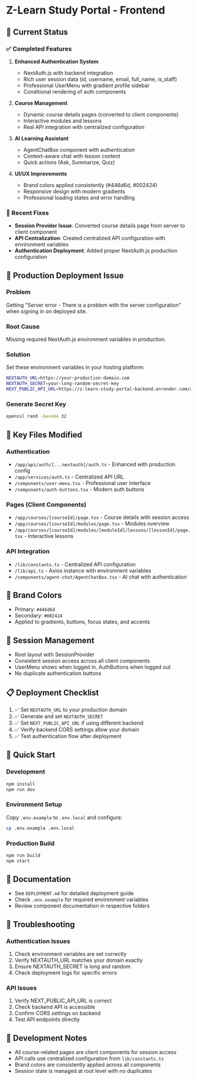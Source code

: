 # Z-Learn Study Portal - Frontend

## 🚀 Current Status

### ✅ Completed Features
1. **Enhanced Authentication System**
   - NextAuth.js with backend integration
   - Rich user session data (id, username, email, full_name, is_staff)
   - Professional UserMenu with gradient profile sidebar
   - Conditional rendering of auth components

2. **Course Management**
   - Dynamic course details pages (converted to client components)
   - Interactive modules and lessons
   - Real API integration with centralized configuration

3. **AI Learning Assistant**
   - AgentChatBox component with authentication
   - Context-aware chat with lesson content
   - Quick actions (Ask, Summarize, Quiz)

4. **UI/UX Improvements**
   - Brand colors applied consistently (#446d6d, #002424)
   - Responsive design with modern gradients
   - Professional loading states and error handling

### 🔧 Recent Fixes
- **Session Provider Issue**: Converted course details page from server to client component
- **API Centralization**: Created centralized API configuration with environment variables
- **Authentication Deployment**: Added proper NextAuth.js production configuration

## 🚨 Production Deployment Issue

### Problem
Getting "Server error - There is a problem with the server configuration" when signing in on deployed site.

### Root Cause
Missing required NextAuth.js environment variables in production.

### Solution
Set these environment variables in your hosting platform:

```bash
NEXTAUTH_URL=https://your-production-domain.com
NEXTAUTH_SECRET=your-long-random-secret-key
NEXT_PUBLIC_API_URL=https://z-learn-study-portal-backend.onrender.com/api
```

### Generate Secret Key
```bash
openssl rand -base64 32
```

## 📁 Key Files Modified

### Authentication
- `/app/api/auth/[...nextauth]/auth.ts` - Enhanced with production config
- `/app/services/auth.ts` - Centralized API URL
- `/components/user-menu.tsx` - Professional user interface
- `/components/auth-buttons.tsx` - Modern auth buttons

### Pages (Client Components)
- `/app/courses/[courseId]/page.tsx` - Course details with session access
- `/app/courses/[courseId]/modules/page.tsx` - Modules overview
- `/app/courses/[courseId]/modules/[moduleId]/lessons/[lessonId]/page.tsx` - Interactive lessons

### API Integration
- `/lib/constants.ts` - Centralized API configuration
- `/lib/api.ts` - Axios instance with environment variables
- `/components/agent-chat/AgentChatBox.tsx` - AI chat with authentication

## 🎨 Brand Colors
- Primary: `#446d6d`
- Secondary: `#002424`
- Applied to gradients, buttons, focus states, and accents

## 🔄 Session Management
- Root layout with SessionProvider
- Consistent session access across all client components
- UserMenu shows when logged in, AuthButtons when logged out
- No duplicate authentication buttons

## 📋 Deployment Checklist

1. ✅ Set `NEXTAUTH_URL` to your production domain
2. ✅ Generate and set `NEXTAUTH_SECRET`
3. ✅ Set `NEXT_PUBLIC_API_URL` if using different backend
4. ✅ Verify backend CORS settings allow your domain
5. ✅ Test authentication flow after deployment

## 🚀 Quick Start

### Development
```bash
npm install
npm run dev
```

### Environment Setup
Copy `.env.example` to `.env.local` and configure:
```bash
cp .env.example .env.local
```

### Production Build
```bash
npm run build
npm start
```

## 📖 Documentation
- See `DEPLOYMENT.md` for detailed deployment guide
- Check `.env.example` for required environment variables
- Review component documentation in respective folders

## 🐛 Troubleshooting

### Authentication Issues
1. Check environment variables are set correctly
2. Verify NEXTAUTH_URL matches your domain exactly
3. Ensure NEXTAUTH_SECRET is long and random
4. Check deployment logs for specific errors

### API Issues
1. Verify NEXT_PUBLIC_API_URL is correct
2. Check backend API is accessible
3. Confirm CORS settings on backend
4. Test API endpoints directly

## 🔧 Development Notes
- All course-related pages are client components for session access
- API calls use centralized configuration from `lib/constants.ts`
- Brand colors are consistently applied across all components
- Session state is managed at root level with no duplicates
